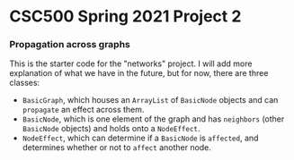 # CSC500 Spring 2021 Project 2
### Propagation across graphs

This is the starter code for the "networks" project. I will add more explanation of what we have in the future, but for now, there are three classes:

* `BasicGraph`, which houses an `ArrayList` of `BasicNode` objects and can `propagate` an effect across them.
* `BasicNode`, which is one element of the graph and has `neighbors` (other `BasicNode` objects) and holds onto a `NodeEffect`.
* `NodeEffect`, which can determine if a `BasicNode` is `affected`, and determines whether or not to `affect` another node.
